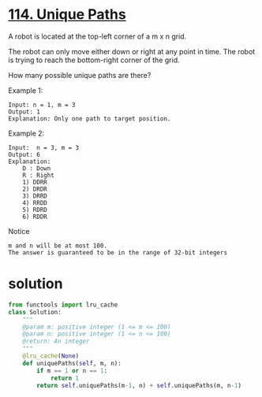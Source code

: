 # [114. Unique Paths](https://www.lintcode.com/problem/unique-paths/description)

A robot is located at the top-left corner of a m x n grid.

The robot can only move either down or right at any point in time. The robot is trying to reach the bottom-right corner of the grid.

How many possible unique paths are there?

Example 1:

    Input: n = 1, m = 3
    Output: 1	
    Explanation: Only one path to target position.

Example 2:

    Input:  n = 3, m = 3
    Output: 6	
    Explanation:
        D : Down
        R : Right
        1) DDRR
        2) DRDR
        3) DRRD
        4) RRDD
        5) RDRD
        6) RDDR
Notice

    m and n will be at most 100.
    The answer is guaranteed to be in the range of 32-bit integers

# solution
```python
from functools import lru_cache
class Solution:
    """
    @param m: positive integer (1 <= m <= 100)
    @param n: positive integer (1 <= n <= 100)
    @return: An integer
    """
    @lru_cache(None)
    def uniquePaths(self, m, n):
        if m == 1 or n == 1:
            return 1
        return self.uniquePaths(m-1, n) + self.uniquePaths(m, n-1)
```